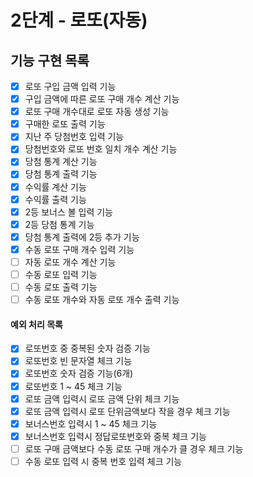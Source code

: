 # 2단계 - 로또(자동)

## 기능 구현 목록
* [X] 로또 구입 금액 입력 기능
* [X] 구입 금액에 따른 로또 구매 개수 계산 기능
* [X] 로또 구매 개수대로 로또 자동 생성 기능
* [X] 구매한 로또 출력 기능
* [X] 지난 주 당첨번호 입력 기능
* [X] 당첨번호와 로또 번호 일치 개수 계산 기능
* [X] 당첨 통계 계산 기능
* [X] 당첨 통계 출력 기능
* [X] 수익률 계산 기능
* [X] 수익률 출력 기능 
* [X] 2등 보너스 볼 입력 기능
* [X] 2등 당첨 통계 기능
* [X] 당첨 통계 출력에 2등 추가 기능
* [X] 수동 로또 구매 개수 입력 기능
* [ ] 자동 로또 개수 계산 기능
* [ ] 수동 로또 입력 기능
* [ ] 수동 로또 출력 기능
* [ ] 수동 로또 개수와 자동 로또 개수 출력 기능

#### 예외 처리 목록
* [X] 로또번호 중 중복된 숫자 검증 기능
* [X] 로또번호 빈 문자열 체크 기능
* [X] 로또번호 숫자 검증 기능(6개) 
* [X] 로또번호 1 ~ 45 체크 기능
* [X] 로또 금액 입력시 로또 금액 단위 체크 기능
* [X] 로또 금액 입력시 로또 단위금액보다 작을 경우 체크 기능
* [X] 보너스번호 입력시 1 ~ 45 체크 기능
* [X] 보너스번호 입력시 정답로또번호와 중복 체크 기능
* [ ] 로또 구매 금액보다 수동 로또 구매 개수가 클 경우 체크 기능
* [ ] 수동 로또 입력 시 중복 번호 입력 체크 기능 
